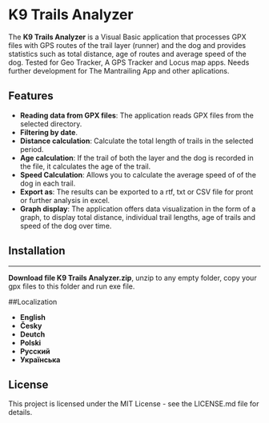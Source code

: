 # K9 Trails Analyzer

The **K9 Trails Analyzer** is a Visual Basic application that processes GPX files with GPS routes of the trail layer (runner) and the dog and provides statistics such as total distance, age of routes and average speed of the dog. 
Tested for Geo Tracker, A GPS Tracker and Locus map apps.
Needs further development for The Mantrailing App and other aplications.

## Features

- **Reading data from GPX files**: The application reads GPX files from the selected directory.
- **Filtering by date**.
- **Distance calculation**: Calculate the total length of trails in the selected period.
- **Age calculation**: If the trail of both the layer and the dog is recorded in the file, it calculates the age of the trail.
- **Speed Calculation**: Allows you to calculate the average speed of of the dog in each trail.
- **Export as**: The results can be exported to a rtf, txt or CSV file for pront or further analysis in excel.
- **Graph display**: The application offers data visualization in the form of a graph, to display total distance, individual trail lengths, age of trails and speed of the dog  over time.

## Installation
*** ***
**Download file K9 Trails Analyzer.zip**, unzip to any empty folder, copy your gpx files to this folder and run exe file.

##Localization
- **English**
- **Česky**
- **Deutch**
- **Polski**
- **Русский**
- **Українська**

## License
This project is licensed under the MIT License - see the LICENSE.md file for details.





